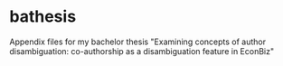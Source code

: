 # bathesis
Appendix files for my bachelor thesis "Examining concepts of author disambiguation: co-authorship as a disambiguation feature in EconBiz"
